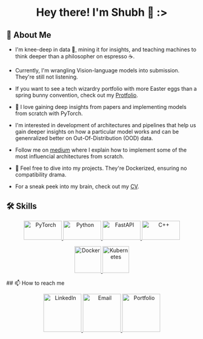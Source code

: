 <h1 align='center'>Hey there! I'm Shubh 🌟 :></h1>

## 🚀 About Me

* I'm knee-deep in data 🌱, mining it for insights, and teaching machines to think deeper than a philosopher on espresso ☕.
* Currently, I'm wrangling Vision-language models into submission. They're still not listening.
  
* If you want to see a tech wizardry portfolio with more Easter eggs than a spring bunny convention, check out my [Protfolio](https://skmishra.netlify.app).
  
* 💞️ I love gaining deep insights from papers and implementing models from scratch with PyTorch.
* I'm interested in development of architectures and pipelines that help us gain deeper insights on how a particular model works and can be genenralized better on Out-Of-Distribution (OOD) data.
* Follow me on [medium](https://medium.com/thedeephub/building-vision-transformer-from-scratch-using-pytorch-an-image-worth-16x16-words-24db5f159e27) where I explain how to implement some of the most influencial architectures from scratch.

- 🐋 Feel free to dive into my projects. They're Dockerized, ensuring no compatibility drama.

* For a sneak peek into my brain, check out my [CV](https://drive.google.com/file/d/1xCnQ4rMeqoqEG5MuMZnLZ1wEEcfhg_sk/view?usp=sharing).

## 🛠 Skills
<p align="center">
  <!-- PyTorch -->
  <a href="https://pytorch.org/">
    <img alt="PyTorch" src="https://img.shields.io/badge/PyTorch-EE4C2C?style=flat-square&logo=PyTorch&logoColor=white" height="50" width="100"/>
  </a>
  
  <!-- Python -->
  <a href="https://www.python.org/">
    <img alt="Python" src="https://img.shields.io/badge/Python-3776AB?style=flat-square&logo=Python&logoColor=white" height="50" width="100"/>
  </a>
  
  <!-- FastAPI -->
  <a href="https://fastapi.tiangolo.com/">
    <img alt="FastAPI" src="https://img.shields.io/badge/FastAPI-009688?style=flat-square&logo=FastAPI&logoColor=white" height="50" width="100"/>
  </a>
  
  <!-- C++ -->
  <a href="https://isocpp.org/">
    <img alt="C++" src="https://img.shields.io/badge/C++-00599C?style=flat-square&logo=cplusplus&logoColor=white" height="50" width="100"/>
  </a>
</p>

<p align="center">
  <!-- Docker -->
  <a href="https://docker.com">
    <img alt="Docker" src="https://img.icons8.com/color/50/000000/docker.png" height="70" width="70"/>
  </a>
  
  <!-- Kubernetes -->
  <a href="https://kubernetes.io/">
    <img alt="Kubernetes" src="https://img.icons8.com/color/50/000000/kubernetes.png" height="70" width="70"/>
  </a>
</p>
## 📫 How to reach me

<p align="center">
  <!-- LinkedIn -->
  <a href="https://www.linkedin.com/in/[YourLinkedInProfile]/">
    <img alt="LinkedIn" src="https://img.icons8.com/color/48/000000/linkedin.png" height="100" width="100"/>
  </a>
  
  <!-- Email -->
  <a href="mailto:[YourEmail]">
    <img alt="Email" src="https://img.icons8.com/color/48/000000/gmail.png" height="100" width="100"/>
  </a>
  
  <!-- Portfolio -->
  <a href="[YourPortfolioURL]">
    <img alt="Portfolio" src="https://img.icons8.com/color/48/000000/domain.png" height="100" width="100"/>
  </ina>
</p>
